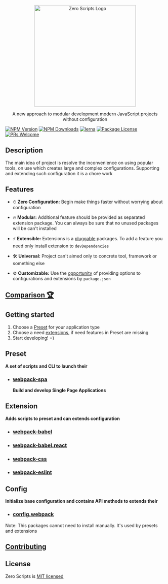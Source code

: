 <p align="center">
  <a href="https://github.com/artemirq/zero-scripts" target="blank">
    <img src="https://svgshare.com/i/A_0.svg" width="320" alt="Zero Scripts Logo" />
  </a>
</p>

<p align="center">A new approach to modular development modern JavaScript projects without configuration</p>

<a href="https://www.npmjs.com/~zero-scripts"><img src="https://img.shields.io/npm/v/@zero-scripts/core.svg" alt="NPM Version" /></a>
<a href="https://www.npmjs.com/~zero-scripts"><img src="https://img.shields.io/npm/dm/@zero-scripts/core.svg" alt="NPM Downloads" /></a>
[![lerna](https://img.shields.io/badge/maintained%20with-lerna-cc00ff.svg)](https://lernajs.io/)
<a href="https://www.npmjs.com/~zero-scripts"><img src="https://img.shields.io/npm/l/@zero-scripts/core.svg" alt="Package License" /></a>
[![PRs Welcome](https://img.shields.io/badge/PRs-welcome-green.svg)](https://github.com/artemirq/zero-scripts/pulls)

## Description

The main idea of project is resolve the inconvenience on using popular tools, on use which creates large and complex configurations. Supporting and extending such configuration it is a chore work

## Features

- ⏱ **Zero Configuration:** Begin make things faster without worrying about configuration

- 🔥 **Modular:** Additional feature should be provided as separated extension package. You can always be sure that no unused packages will be can't installed

- ⚡ **Extensible:** Extensions is a [pluggable](packages/core#process-of-loading-extensions) packages. To add a feature you need only install extension to `devDependencies`

- 🛠 **Universal:** Project can't aimed only to concrete tool, framework or something else

- ⚙ **Customizable:** Use the [opportunity](packages/core#passing-options) of providing options to configurations and extensions by `package.json`

## [Comparison 🏆](COMPARISON.md)

## Getting started

1. Choose a [Preset](#preset) for your application type
2. Choose a need [extensions](#extension), if need features in Preset are missing
3. Start developing! =)

## Preset

**A set of scripts and CLI to launch their**

- ### [webpack-spa](packages/preset.webpack-spa)
   **Build and develop Single Page Applications**

## Extension

**Adds scripts to preset and can extends configuration**

* ### [webpack-babel](packages/extension.webpack-babel)
* ### [webpack-babel.react](packages/extension.webpack-babel.react)
* ### [webpack-css](packages/extension.webpack-css)
* ### [webpack-eslint](packages/extension.webpack-eslint)

## Config

**Initialize base configuration and contains API methods to extends their**

* ### [config.webpack](packages/config.webpack)

Note: This packages cannot need to install manually. It's used by presets and extensions

## [Contributing](CONTRIBUTING.md)

## License

Zero Scripts is [MIT licensed](./LICENSE)
